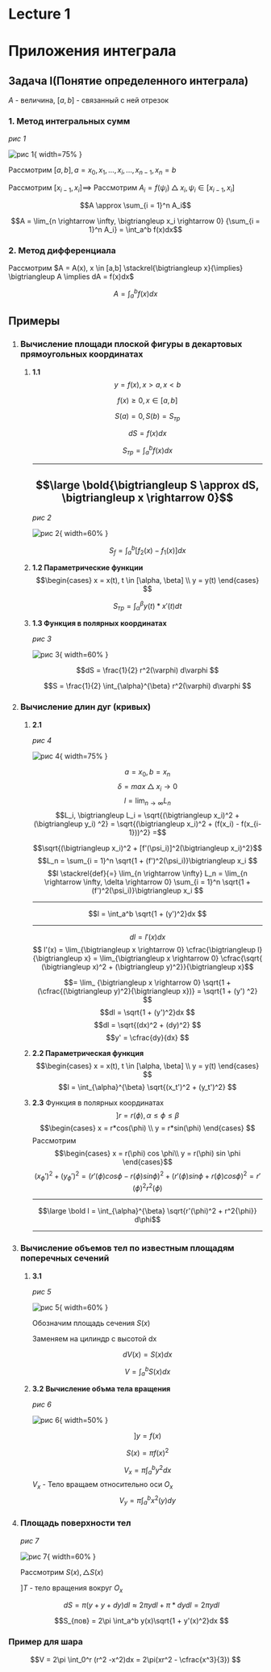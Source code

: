 # Lecture 1

# Приложения интеграла

## Задача I(Понятие определенного интеграла)

$A$ - величина, $[a, b]$ - связанный с ней отрезок

### 1. Метод интегральных сумм

_рис 1_

![рис 1](./pictures/pic1.jpg){ width=75% }


Рассмотрим $[a,b], a= x_0, x_1, ..., x_i, ..., x_{n-1}, x_n = b$

Рассмотрим $[x_{i-1}, x_i] \implies$ Рассмотрим $A_i = f(\psi_i) \bigtriangleup x_i, \psi_i \in [x_{i-1}, x_i]$

$$A \approx \sum_{i = 1}^n A_i$$

$$A = \lim_{n \rightarrow \infty, \bigtriangleup x_i \rightarrow 0} {\sum_{i = 1}^n A_i} = \int_a^b f(x)dx$$

### 2. Метод дифференциала

Рассмотрим $A = A(x), x \in [a,b] \stackrel{\bigtriangleup x}{\implies} \bigtriangleup A \implies dA = f(x)dx$

$$A = \int_a^b f(x)dx $$

## Примеры 
1. ### Вычисление площади плоской фигуры в декартовых прямоугольных координатах

    1. __1.1__
        $$y = f(x), x > a, x < b$$

        $$f(x) \geq 0, x \in [a, b] $$

        $$S(a) = 0, S(b) = S_{тр}$$

        $$dS = f(x)dx$$

        $$S_{тр} = \int_a^b f(x)dx $$

        ---
        $$\large \bold{\bigtriangleup S \approx dS, \bigtriangleup x \rightarrow 0}$$
        ---


        _рис 2_

        ![рис 2](./pictures/pic2.jpg){ width=60% }


        $$S_f  = \int_a^b [f_2(x) - f_1(x)]dx$$
    2. __1.2 Параметрические функции__
        $$\begin{cases}
            x = x(t), t \in [\alpha, \beta] \\
            y = y(t)
        \end{cases} $$

        $$S_{тр} = \int_{\alpha}^{\beta} y(t) * x'(t) dt$$
    3. __1.3 Функция в полярных координатах__

        _рис 3_

        ![рис 3](./pictures/pic3.jpg){ width=60% }

        $$dS = \frac{1}{2} r^2(\varphi) d\varphi $$

        $$S = \frac{1}{2} \int_{\alpha}^{\beta} r^2(\varphi) d\varphi $$

2. ### Вычисление длин дуг (кривых)
    1. __2.1__

        _рис 4_

        ![рис 4](./pictures/pic4.jpg){ width=75% }

        $$a=x_0, b = x_n $$
        $$\delta = max \bigtriangleup x_i \rightarrow 0 $$
        $$l = \lim_{n \rightarrow \infty} L_n $$
        $$L_i, \bigtriangleup L_i = \sqrt{(\bigtriangleup x_i)^2 + (\bigtriangleup y_i) ^2} = \sqrt{(\bigtriangleup x_i)^2 + (f(x_i) - f(x_{i-1}))^2} =$$

        $$\sqrt{(\bigtriangleup x_i)^2 + [f'(\psi_i)]^2(\bigtriangleup x_i)^2}$$
        $$L_n = \sum_{i = 1}^n \sqrt{1 + (f')^2(\psi_i)}\bigtriangleup x_i $$
        $$l \stackrel{def}{=} \lim_{n \rightarrow \infty} L_n = \lim_{n \rightarrow \infty, \delta \rightarrow 0}  \sum_{i = 1}^n \sqrt{1 + (f')^2(\psi_i)}\bigtriangleup x_i  $$

        ---
        
        $$l = \int_a^b \sqrt{1 + (y')^2}dx $$

        ---

        $$ dl = l'(x)dx$$
        $$ l'(x) = \lim_{\bigtriangleup x \rightarrow 0} \cfrac{\bigtriangleup l}   {\bigtriangleup x} = \lim_{\bigtriangleup x \rightarrow 0} \cfrac{\sqrt{   (\bigtriangleup x)^2 + (\bigtriangleup y)^2}}{\bigtriangleup x}$$

        $$= \lim_    {\bigtriangleup x \rightarrow 0}
        \sqrt{1 + (\cfrac{(\bigtriangleup y)^2}{\bigtriangleup x})} = \sqrt{1 + (y')    ^2} $$
        $$dl = \sqrt{1 + (y')^2}dx $$
        $$dl = \sqrt{(dx)^2 + (dy)^2} $$
        $$y' = \cfrac{dy}{dx} $$

    2. __2.2 Параметрическая функция__
        $$\begin{cases}
            x = x(t), t \in [\alpha, \beta] \\
            y = y(t)
        \end{cases} $$
        $$l = \int_{\alpha}^{\beta} \sqrt{(x_t')^2 + (y_t')^2} $$
    3. __2.3__ Функция в полярных координатах
        $$] r = r(\phi), \alpha \leq \phi \leq \beta $$
        $$\begin{cases}
            x = r*cos(\phi) \\
            y = r*sin(\phi)
        \end{cases} $$
        Рассмотрим
        $$\begin{cases} 
            x = r(\phi) cos \phi\\ 
            y = r(\phi) sin \phi 
        \end{cases}$$
        $$(x_{\phi}')^2 + (y_{\phi}')^2 = (r'(\phi)cos \phi - r(\phi) sin \phi)^2 +
        (r'(\phi)sin \phi + r(\phi) cos \phi)^2 = r'(\phi)^2 r^2(\phi)  $$

        ---

         $$\large \bold l = \int_{\alpha}^{\beta} \sqrt{r'(\phi)^2 + r^2{\phi}} d\phi$$

        ---
3. ### Вычисление объемов тел по  известным площадям поперечных сечений
   1. __3.1__

        _рис 5_

        ![рис 5](./pictures/pic5.jpg){ width=60% }

        Обозначим площадь сечения $S(x)$

        Заменяем на цилиндр с высотой dx

        $$dV(x) = S(x)dx$$

        $$V = \int_a^b S(x)dx $$
    1. __3.2__ __Вычисление объма тела вращения__

        _рис 6_

        ![рис 6](pictures/pic6.jpg){ width=50% }

        $$] y = f(x) $$
        
        $$S(x) = \pi f(x)^2 $$
        
        $$V_x = \pi \int_a^b y^2dx $$
        $V_x$ - Тело вращаем относительно оси $O_x$
        $$V_y = \pi \int_a^b x^2(y)dy $$

4. ### Площадь поверхности тел

    _рис 7_

    ![рис 7](pictures/pic7.jpg){ width=60% }

    Рассмотрим $S(x), \bigtriangleup S(x)$

    $] T$ - тело вращения вокруг $O_x$

    $$dS = \pi (y + y + dy)dl \approx 2 \pi y dl + \pi*dydl = 2\pi ydl$$

    $$S_{пов} = 2\pi \int_a^b y(x)\sqrt{1 + y'(x)^2}dx $$

### Пример для шара

$$V = 2\pi \int_0^r (r^2 -x^2)dx = 2\pi(xr^2 - \cfrac{x^3}{3}) $$
    






